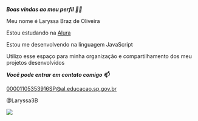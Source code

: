 *****Boas vindas ao meu perfil 💙💙*****


Meu nome é Laryssa Braz de Oliveira

Estou estudando na [Alura](https://www.alura.com.br)

Estou me desenvolvendo na linguagem JavaScript

Utilizo esse espaço para minha organização e compartilhamento dos meu projetos desenvolvidos



*****Você pode entrar em contato comigo 📫*****



00001105353916SP@al.educacao.sp.gov.br

@Laryssa3B

![](https://media1.tenor.com/m/drIYxSd6pdIAAAAC/yes-dog.gif)

